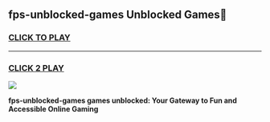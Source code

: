 
## fps-unblocked-games Unblocked Games👋
<h3>
<a href="https://news.freeplayer.one?title=fps-unblocked-games&ref=16F">CLICK TO PLAY</a></h3>
<hr>

<h3>
<a href="https://news.freeplayer.one?title=fps-unblocked-games&ref=16F">CLICK 2 PLAY</a>
  
</h3>

<a href="https://news.freeplayer.one?title=fps-unblocked-games&ref=16F/"><img src="https://clearcache.store/games.png"></a>


**fps-unblocked-games games unblocked: Your Gateway to Fun and Accessible Online Gaming**
